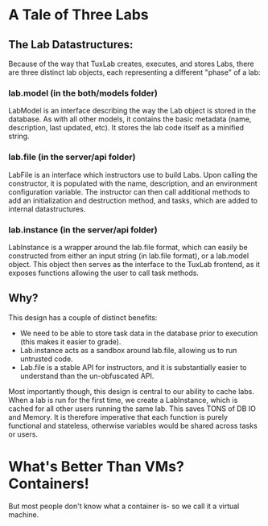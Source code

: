 # A Tale of Three Labs
## The Lab Datastructures:
Because of the way that TuxLab creates, executes, and stores Labs, there are three distinct lab objects, each representing a different "phase" of a lab:

### lab.model (in the both/models folder)
LabModel is an interface describing the way the Lab object is stored in the database.  As with all other models, it contains the basic metadata (name, description, last updated, etc).  It stores the lab code itself as a minified string.  

### lab.file (in the server/api folder)
LabFile is an interface which instructors use to build Labs.  Upon calling the constructor, it is populated with the name, description, and an environment configuration variable.  The instructor can then call additional methods to add an initialization and destruction method, and tasks, which are added to internal datastructures.

### lab.instance (in the server/api folder)
LabInstance is a wrapper around the lab.file format, which can easily be constructed from either an input string (in lab.file format), or a lab.model object.  This object then serves as the interface to the TuxLab frontend, as it exposes functions allowing the user to call task methods.

## Why?
This design has a couple of distinct benefits:
- We need to be able to store task data in the database prior to execution (this makes it easier to grade).
- Lab.instance acts as a sandbox around lab.file, allowing us to run untrusted code.
- Lab.file is a stable API for instructors, and it is substantially easier to understand than the un-obfuscated API.

Most importantly though, this design is central to our ability to cache labs.  When a lab is run for the first time, we create a LabInstance, which is cached for all other users running the same lab.  This saves TONS of DB IO and Memory.  It is therefore imperative that each function is purely functional and stateless, otherwise variables would be shared across tasks or users.

# What's Better Than VMs? Containers!
But most people don't know what a container is- so we call it a virtual machine.
